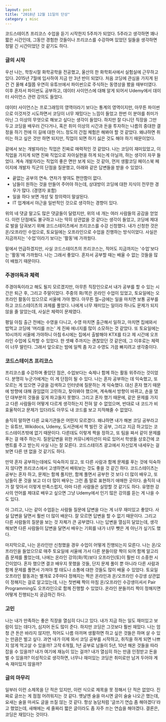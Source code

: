 ```yaml
---
layout: post
title: "2018년 12월 11일의 단상"
category : misc
---
```



코드스테이츠 프리코스 수업을 듣기 시작한지 5주차가 되었다. 5주라고 생각하면 꽤나 짧은 시간인데, 그동안 경험한 것들이나 프리코스를 수강하며 있었던 일들을 생각하면 정말 긴 시간이었던 것 같기도 하다.    

### **글의 시작**
 
우선 나는, 학창시절 화학공학을 전공했고, 울산의 한 화학회사에서 실험실에 근무하고 있다. 2015년 7월에 입사하여 지금 만 3년 반이 되었다. 처음 코딩에 관심을 가지게 된건 건 올해 4월쯤 우연히 유튜브에서 파이썬으로 주식하는 동영상을 봤을 때부터였다. 이후 혼자서 파이썬도 공부하고, 데이터 사이언스에 대해 알게 되어서 Udemy에서 데이터 사이언스 관련 강의도 들었다.

데이터 사이언스는 프로그래밍의 영역이라기 보다는 통계의 영역이지만, 아무튼 파이썬으로 이것저것 시도하면서 코딩이 너무 재밌다는 느낌이 들었고 한번 이 분야를 취미가 아닌 그 이상의 무엇으로 해보고 싶다는 생각이 들었다. 하지만 잘 다니던 직장을 그만 두고 코딩을 배우러 간다거나, 혹은 취미 이상의 시간과 돈을 투자하는  나름의 중대한 결정을 하기 전에 이 길에 대한 어느 정도의 간접 체험은 해봐야 할 것 같았다. 왜냐하면 취미는 하고 싶은 것만 하면 되지만, 직업이 되면 하기 싫은 것도 해야 하기 때문이었다.  
  
  
겉에서 보는 개발자라는 직업은 진짜로 매력적인 것 같았다. 나는 코딩이 재미있었고, 이 직업을 가지게 되면 진짜 직업으로 자아실현을 하게 되는게 아닐까, 하는 생각이 자꾸 들었다. 계속 개발자라는 직업의 좋은 면만 보게 되는 것 같아, 먼저 생활코딩 페이스북 페이지에 개발자 직군의 단점을 질문했고, 아래와 같은 답변들을 받을 수 있었다.  
  
 - 끝없는 공부의 연속. 연차가 쌓여도 편안함이 없다.
 - 남들이 원하는 것을 만들어 주어야 하는데, 상대방이 코딩에 대한 지식이 전무한 경우가 많다. (경영자 포함)
 - 일을 하다 보면 개성 및 창의력이 말살된다.
 - IT 업계에서 야근을 일반적인 것으로 생각하는 경향이 있다.

위의 네 댓글 말고도 많은 댓글들이 달렸지만, 위의 네 개는 여러 사람들의 공감을 얻었다. 이런 단점에도 불구하고 나는 딱히 상관없을 것 같다는 생각이 들었고, 코딩에 제대로 발을 담궈보기 위해 코드스테이츠에서 프리코스를 수강 신청했다. 내가 신청한 것은 온/오프라인 수업으로, 토요일에는 오프라인으로 수업을 진행하는 방식이었다. 사실은 지금까지는 '수업'이라기 보다는 '활동'에 가까웠다.    
    
밑에서 언급하겠지만, 사실 코드스테이츠의 프리코스는, 적어도 지금까지는 '수업'보다는 '활동'에 가까웠다. 나는 그래서 좋았다. 혼자서 공부할 때는 배울 수 없는 것들을 많이 배웠기 때문이다.  
  

### **주경야독과 체력**
  
주경야독이라고 해도 될지 모르겠지만, 아무튼 직장인으로서 내가 공부를 할 수 있는 시간은 퇴근 후, 그리고 주말이었다. 주중의 화/목은 온라인 수업이 있었고, 토요일에는 오프라인 활동이 있으므로 서울에 가야 했다. 아무튼 월~금에는 일을 마치면 보통 공부를 하고 코드스테이츠의 과제를 풀었다. 나에게 너무 재미있는 일이라 하나도 문제가 되지 않을 줄 알았는데, 사실은 체력이 문제였다.  
  
평일 아침 출근 전에는 수영을 다니고, 수영 마치면 출근해서 일하고, 마치면 집에와서 밥먹고 코딩에 '머리를 쓰는' 게 진짜 에너지를 많이 소모하는 것 같았다. 또 토요일에는 10시까지 서울에 가야하니 아침 6시에는 집에서 출발해야 KTX를 타고 제 시간에 오프라인 수업에 도착할 수 있었다. 한 셋째 주까지는 괜찮았던 것 같은데, 그 이후로는 체력이 너무 딸린다. 그래서 앞으로는 밤에 일찍 좀 자고 수영도 가끔 빠지려고 생각중이다.  
  
### **코드스테이츠 프리코스**
  
프리코스를 수강하며 좋았던 점은, 수업보다는 숙제나 함께 하는 활동 위주라는 것이었다. 분명히 누군가에게는 이 게 단점이 될 수 있다. 나는 혼자 공부하는 데 익숙했고, 또 모르는 게 있으면 구글을 검색하고 인터넷에 질문하는 게 익숙했다. 대신 혼자 했기 때문에 방향에 대해 끊임없이 고민하고, 찾아봐야 했으며, 계속해서 방향이 바뀌고, 손을 댔던 대부분의 것들을 깊게 파고들지 못했다. 그리고 혼자 했기 때문에, 같은 문제를 가지고 다른 사람들이 어떻게 다르게 생각하는지 전혀 알 수 없었으며, 반대로 내 코드가 비효율적이고 문제가 있더라도 아무도 내 코드를 보고 지적해줄 수 없었다.  
  
솔직히 말하면 다른 교육기관들은 어떤지 모르겠다. 왜냐하면 내가 해본 코딩 공부라고는 유튜브, Wikidocs, Udemy, 도서관에서 책 빌린 것 공부, 그리고 지금 하고있는 코드스테이츠밖에 없기 때문이다. 다른데도 이렇게 짝을 정하고, 또 팀을 짜서 같이 문제를 푸는 걸 매주 하는지. 질문답변을 위한 커뮤니케이션이 따로 있어서 학생들 상호간에 코멘트를 주고 받는지 사실 나는 잘 모른다. 코드스테이츠 광고에서 자신있게 내세우는 걸 보면 다른 덴 없을 것 같기도 하다.  

만약 혼자 공부하는데에도 익숙하지 않고, 또 다른 사람과 함께 문제를 푸는 것에 익숙하지 않다면 프리코스에서 고생하면서 배워보는 것도 좋을 것 같긴 하다. 코드스테이츠는 공부는 혼자 하고, 문제는 함께 풀지만, 함께 풀면서 공부한 것 보다 더 많이 배우고, 또 남들이 푼 것을 보고 더 더 많이 배우는 그런 좀 말로 표현하기 애매한 곳이다. 솔직히 내가 잘 맞아서 이렇게 만족스럽지, 아마 다른 사람들은 실망할 것 같기도 하다. 유명한 강사의 언어를 제대로 배우고 싶으면 그냥 Udemy에서 인기 많은 강의를 듣는 게 나을 수도 있다.  
  
아 그리고, 나는 같이 수업듣는 사람들 질문에 답변을 다는 게 너무 재미있고 좋았다. 사실 답변을 달면서 훨씬 더 많이 배운다. 잘 모르면 답변을 할 수 없기 때문이다. 그리고 다른 사람들의 질문을 보는 것 자체가 큰 공부였다. 나는 답변을 열심히 달았는데, 생각해보면 다른 사람들이 답변을 달면서 배우는 기회를 내가 너무 뺏은 게 아닌가 싶기도 했다.  
  
마지막으로, 나는 온라인만 신청했을 경우 수업이 어떻게 진행되는지 모른다. 나는 온/오프라인을 들었으므로 매주 토요일에 서울에 가서 다른 분들이랑 짝이 되어 함께 알고리즘 문제를 풀었는데, 나에는 온라인 강의(화/목)보다 오프라인(토)이 훨씬 더 소중한 시간이었다. 혼자 했으면 결코 배우지 못했을 것들, 단지 문제 풀이 뿐 아니라 다른 사람과 함께 문제를 풀면서 가져야 할 태도나 소통에 대한 것들도 많이 배울 수 있었다. 토요일 오프라인 활동과는 별개로 2주마다 정해지는 짝은 온라인과 온/오프라인 수강생 상관없이 정해지는 걸로 알고있는데, 나는 첫번째 짝이 마침 온/오프라인 수강생이셔서 Pair Programming도 오프라인으로 함께 진행할 수 있었다. 온라인 분들끼리 짝이 정해지면 어떻게 진행되는지 궁금하긴 하다.
  


### **고민**
나는 내가 만족하는 좋은 직장을 열심히 다니고 있다. 내가 지금 하는 일도 재미있고 보람이 있는 데다가, 심지어 돈도 많이 준다. 하지만 코딩은 그것보다 훨씬 재밌다. 나는 엄청 큰 돈은 바라지 않지만, 적어도 나름 아끼며 생활하면 하고 싶은 것들은 하며 살 수 있는 만큼은 벌고 싶다. 과연 내가 이제 와서 코딩 공부를 시작하고, 취직을 하게 되면 나쁘지 않게 먹고살 수 있을까? 고작 6개월, 1년 공부로 남들이 5년, 10년 해온 것들을 따라잡을 수 있을까? 내가 여기에 재능이 있는 걸까? 내가 열심히 하는 만큼 인정받고 돈을 벌 수 있을까? 이성적으로 생각하면, 너무나 재미있는 코딩은 취미로만 남겨 두어야 계속 재미있지 않을까? 


### **글의 마무리**
일부러 이런 소제목을 단 적은 있지만, 이런 식으로 제목을 못 정해서 단 적은 없었다. 진짜로 글쓰는 게 점점 어려워지는 것 같다. 옛날엔 술을 마시면 글이 술술 나오곤 했는데, 요새는 술을 마셔도 글을 쓰질 않는 것 같다. 항상 농담처럼 '글쓰기 연습 좀 해야겠다'라고 했었는데, 새해에는 세 줄짜리 짧은 글이라도 좀 자주 쓰는 연습을 해야겠다. 결론은, 코딩은 재밌다는 것이다.

